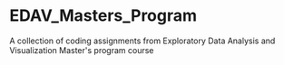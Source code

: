 # EDAV_Masters_Program
A collection of coding assignments from Exploratory Data Analysis and Visualization Master's program course
